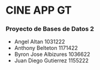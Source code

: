 # CINE APP GT
### Proyecto de Bases de Datos 2
- Angel Altan 1031222
- Anthony Belteton 1171422
- Byron Jose Albizures 1036622
- Juan Diego Gutierrez 1155222
